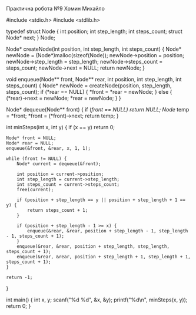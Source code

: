 Практична робота №9 Хомин Михайло

#include <stdio.h>
#include <stdlib.h>

typedef struct Node {
    int position;
    int step_length;
    int steps_count;
    struct Node* next;
} Node;

Node* createNode(int position, int step_length, int steps_count) {
    Node* newNode = (Node*)malloc(sizeof(Node));
    newNode->position = position;
    newNode->step_length = step_length;
    newNode->steps_count = steps_count;
    newNode->next = NULL;
    return newNode;
}


void enqueue(Node** front, Node** rear, int position, int step_length, int steps_count) {
    Node* newNode = createNode(position, step_length, steps_count);
    if (*rear == NULL) {
        *front = *rear = newNode;
    } else {
        (*rear)->next = newNode;
        *rear = newNode;
    }
}

Node* dequeue(Node** front) {
    if (*front == NULL) return NULL;
    Node* temp = *front;
    *front = (*front)->next;
    return temp;
}


int minSteps(int x, int y) {
    if (x == y) return 0;

    Node* front = NULL;
    Node* rear = NULL;
    enqueue(&front, &rear, x, 1, 1);

    while (front != NULL) {
        Node* current = dequeue(&front);

        int position = current->position;
        int step_length = current->step_length;
        int steps_count = current->steps_count;
        free(current);

        if (position + step_length == y || position + step_length + 1 == y) {
            return steps_count + 1;
        }

        if (position + step_length - 1 >= x) {
            enqueue(&rear, &rear, position + step_length - 1, step_length - 1, steps_count + 1);
        }
        enqueue(&rear, &rear, position + step_length, step_length, steps_count + 1);
        enqueue(&rear, &rear, position + step_length + 1, step_length + 1, steps_count + 1);
    }

    return -1;
}

int main() {
    int x, y;
    scanf("%d %d", &x, &y);
    printf("%d\n", minSteps(x, y));
    return 0;
}

